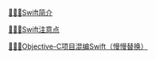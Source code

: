 [👨🏻‍💻Swift简介](./3_Swift.md)

[👨🏻‍💻Swift注意点](./Swift注意点.md)

[👨🏻‍💻Objective-C项目混编Swift（慢慢替换）](./OC转Swift.md)
